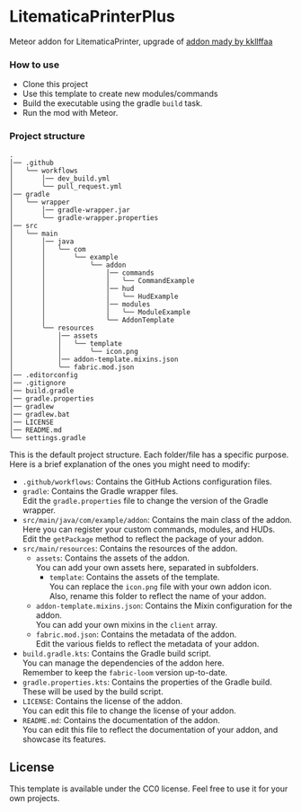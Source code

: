 # LitematicaPrinterPlus

Meteor addon for LitematicaPrinter, upgrade of [addon mady by kkllffaa](https://github.com/kkllffaa/meteor-litematica-printer)

### How to use

- Clone this project
- Use this template to create new modules/commands
- Build the executable using the gradle `build` task.
- Run the mod with Meteor.

### Project structure

```text
.
│── .github
│   ╰── workflows
│       │── dev_build.yml
│       ╰── pull_request.yml
│── gradle
│   ╰── wrapper
│       │── gradle-wrapper.jar
│       ╰── gradle-wrapper.properties
│── src
│   ╰── main
│       │── java
│       │   ╰── com
│       │       ╰── example
│       │           ╰── addon
│       │               │── commands
│       │               │   ╰── CommandExample
│       │               │── hud
│       │               │   ╰── HudExample
│       │               │── modules
│       │               │   ╰── ModuleExample
│       │               ╰── AddonTemplate
│       ╰── resources
│           │── assets
│           │   ╰── template
│           │       ╰── icon.png
│           │── addon-template.mixins.json
│           ╰── fabric.mod.json
│── .editorconfig
│── .gitignore
│── build.gradle
│── gradle.properties
│── gradlew
│── gradlew.bat
│── LICENSE
│── README.md
╰── settings.gradle
```

This is the default project structure. Each folder/file has a specific purpose.  
Here is a brief explanation of the ones you might need to modify:

- `.github/workflows`: Contains the GitHub Actions configuration files.
- `gradle`: Contains the Gradle wrapper files.  
  Edit the `gradle.properties` file to change the version of the Gradle wrapper.
- `src/main/java/com/example/addon`: Contains the main class of the addon.  
  Here you can register your custom commands, modules, and HUDs.  
  Edit the `getPackage` method to reflect the package of your addon.
- `src/main/resources`: Contains the resources of the addon.
    - `assets`: Contains the assets of the addon.  
      You can add your own assets here, separated in subfolders.
        - `template`: Contains the assets of the template.  
          You can replace the `icon.png` file with your own addon icon.  
          Also, rename this folder to reflect the name of your addon.
    - `addon-template.mixins.json`: Contains the Mixin configuration for the addon.  
      You can add your own mixins in the `client` array.
    - `fabric.mod.json`: Contains the metadata of the addon.  
      Edit the various fields to reflect the metadata of your addon.
- `build.gradle.kts`: Contains the Gradle build script.  
  You can manage the dependencies of the addon here.  
  Remember to keep the `fabric-loom` version up-to-date.
- `gradle.properties.kts`: Contains the properties of the Gradle build.  
  These will be used by the build script.
- `LICENSE`: Contains the license of the addon.  
  You can edit this file to change the license of your addon.
- `README.md`: Contains the documentation of the addon.  
  You can edit this file to reflect the documentation of your addon, and showcase its features.

## License

This template is available under the CC0 license. Feel free to use it for your own projects.
